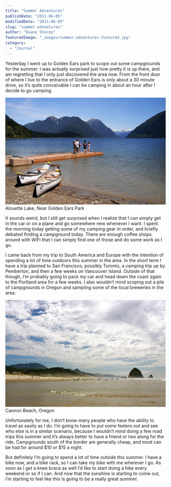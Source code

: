 ```yaml
---
title: "Summer Adventures"
publishDate: "2011-06-05"
modifiedDate: "2011-06-05"
slug: "summer-adventures"
author: "Duane Storey"
featuredImage: "_images/summer-adventures-featured.jpg"
category:
  - "Journal"
---
```


Yesterday I went up to Golden Ears park to scope out some campgrounds for the summer. I was actually surprised just how pretty it is up there, and am regretting that I only just discovered the area now. From the front door of where I live to the entrance of Golden Ears is only about a 30 minute drive, so it’s quite conceivable I can be camping in about an hour after I decide to go camping.

[![](_images/summer-adventures-1.jpg "OLYMPUS DIGITAL CAMERA")](_images/summer-adventures-1.jpg)Alouette Lake, Near Golden Ears Park



It sounds weird, but I still get surprised when I realize that I can simply get in the car or on a plane and go somewhere new whenever I want. I spent the morning today getting some of my camping gear in order, and briefly debated finding a campground today. There are enough coffee shops around with WiFi that I can simply find one of those and do some work as I go.

I came back from my trip to South America and Europe with the intention of spending a lot of time outdoors this summer in the area. In the short term I have a trip planned to San Francisco, possibly Toronto, a camping trip up by Pemberton, and then a few weeks on Vancouver Island. Outside of that though, I’m probably going to pack my car and head down the coast again to the Portland area for a few weeks. I also wouldn’t mind scoping out a pile of campgrounds in Oregon and sampling some of the local breweries in the area.

[![](_images/summer-adventures-2.jpg "3743432416_90fe3dd9dc_z")](_images/summer-adventures-2.jpg)Cannon Beach, Oregon



Unfortunately for me, I don’t know many people who have the ability to travel as easily as I do. I’m going to have to put some feelers out and see who else is in a similar scenario, because I wouldn’t mind doing a few road trips this summer and it’s always better to have a friend or two along for the ride. Campgrounds south of the border are generally cheap, and most can be had for around $10 or $15 a night.

But definitely I’m going to spend a lot of time outside this summer. I have a bike now, and a bike rack, so I can take my bike with me wherever I go. As soon as I get a knee brace as well I’d like to start doing a hike every weekend or so if I can. And now that the sunshine is starting to come out, I’m starting to feel like this is going to be a really great summer.